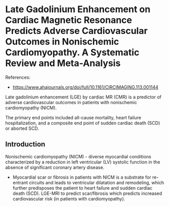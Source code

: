 # Late Gadolinium Enhancement on Cardiac Magnetic Resonance Predicts Adverse Cardiovascular Outcomes in Nonischemic Cardiomyopathy. A Systematic Review and Meta-Analysis
References:
* https://www.ahajournals.org/doi/full/10.1161/CIRCIMAGING.113.001144

Late gadolinium enhancement (LGE) by cardiac MR (CMR) is a predictor of adverse cardiovascular
outcomes in patients with nonischemic cardiomyopathy (NICM).

The primary end points included all-cause mortality, heart failure
hospitalization, and a composite end point of sudden cardiac death (SCD) or aborted SCD.

## Introduction
Nonischemic cardiomyopathy (NICM) - diverse myocardial conditions characterized by a reduction in left ventricular (LV) systolic function in the absence of significant coronary artery disease.
* Myocardial scar or fibrosis in patients with NICM is a substrate for re-entrant circuits and leads to ventricular dilatation and remodeling, which further predisposes the patient to heart failure and sudden cardiac death (SCD).
LGE-MRI to predict scar/fibrosis which predicts increased cardiovascular risk (in patients with cardiomyopathy). 
